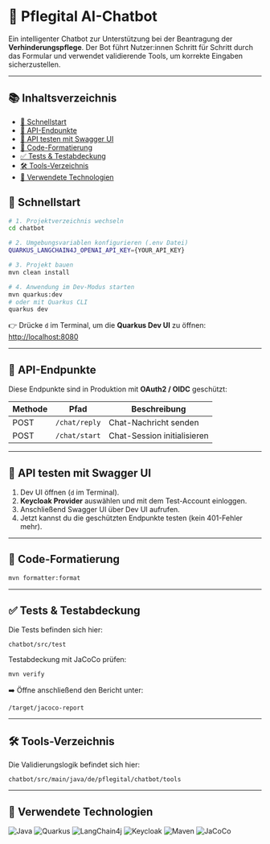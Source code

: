 # 🧠 Pflegital AI-Chatbot

Ein intelligenter Chatbot zur Unterstützung bei der Beantragung der **Verhinderungspflege**. Der Bot führt Nutzer:innen Schritt für Schritt durch das Formular und verwendet validierende Tools, um korrekte Eingaben sicherzustellen.

---

## 📚 Inhaltsverzeichnis

- [🚀 Schnellstart](#-schnellstart)
- [🔐 API-Endpunkte](#-api-endpunkte)
- [🧪 API testen mit Swagger UI](#-api-testen-mit-swagger-ui)
- [🎨 Code-Formatierung](#-code-formatierung)
- [✅ Tests & Testabdeckung](#-tests--testabdeckung)
- [🛠️ Tools-Verzeichnis](#-tools-verzeichnis)
- [🧰 Verwendete Technologien](#-verwendete-technologien)

## 🚀 Schnellstart

```bash
# 1. Projektverzeichnis wechseln
cd chatbot

# 2. Umgebungsvariablen konfigurieren (.env Datei)
QUARKUS_LANGCHAIN4J_OPENAI_API_KEY={YOUR_API_KEY}

# 3. Projekt bauen
mvn clean install

# 4. Anwendung im Dev-Modus starten
mvn quarkus:dev
# oder mit Quarkus CLI
quarkus dev
```

👉 Drücke `d` im Terminal, um die **Quarkus Dev UI** zu öffnen:  
[http://localhost:8080](http://localhost:8080)

---

## 🔐 API-Endpunkte

Diese Endpunkte sind in Produktion mit **OAuth2 / OIDC** geschützt:

| Methode | Pfad        | Beschreibung                        |
|--------|-------------|-------------------------------------|
| POST   | `/chat/reply` | Chat-Nachricht senden               |
| POST   | `/chat/start` | Chat-Session initialisieren         |

---

## 🧪 API testen mit Swagger UI

1. Dev UI öffnen (`d` im Terminal).
2. **Keycloak Provider** auswählen und mit dem Test-Account einloggen.
3. Anschließend Swagger UI über Dev UI aufrufen.
4. Jetzt kannst du die geschützten Endpunkte testen (kein 401-Fehler mehr).

---

## 🎨 Code-Formatierung

```bash
mvn formatter:format
```

---

## ✅ Tests & Testabdeckung
Die Tests befinden sich hier:
```
chatbot/src/test
```
Testabdeckung mit JaCoCo prüfen:
```bash
mvn verify
```

➡️ Öffne anschließend den Bericht unter:
```
/target/jacoco-report
```

---

## 🛠️ Tools-Verzeichnis

Die Validierungslogik befindet sich hier:
```
chatbot/src/main/java/de/pflegital/chatbot/tools
```

---

## 🧰 Verwendete Technologien

![Java](https://img.shields.io/badge/Java-Language-007396?style=for-the-badge&logo=java&logoColor=white)
![Quarkus](https://img.shields.io/badge/Quarkus-Framework-red?style=for-the-badge&logo=quarkus)
![LangChain4j](https://img.shields.io/badge/LangChain4j-LLM-green?style=for-the-badge)
![Keycloak](https://img.shields.io/badge/Keycloak-Auth-0066CC?style=for-the-badge&logo=keycloak&logoColor=white)
![Maven](https://img.shields.io/badge/Maven-Build--Tool-C71A36?style=for-the-badge&logo=apachemaven&logoColor=white)
![JaCoCo](https://img.shields.io/badge/JaCoCo-Test--Coverage-brightgreen?style=for-the-badge)
